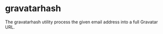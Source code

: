 gravatarhash
============

The gravatarhash utility process the given email address into a full Gravatar URL.
